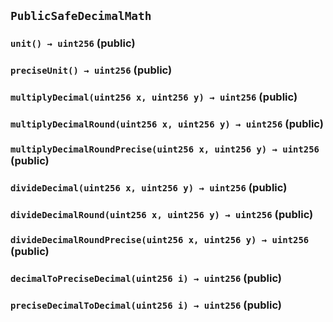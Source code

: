 ## `PublicSafeDecimalMath`

### `unit() → uint256` (public)

### `preciseUnit() → uint256` (public)

### `multiplyDecimal(uint256 x, uint256 y) → uint256` (public)

### `multiplyDecimalRound(uint256 x, uint256 y) → uint256` (public)

### `multiplyDecimalRoundPrecise(uint256 x, uint256 y) → uint256` (public)

### `divideDecimal(uint256 x, uint256 y) → uint256` (public)

### `divideDecimalRound(uint256 x, uint256 y) → uint256` (public)

### `divideDecimalRoundPrecise(uint256 x, uint256 y) → uint256` (public)

### `decimalToPreciseDecimal(uint256 i) → uint256` (public)

### `preciseDecimalToDecimal(uint256 i) → uint256` (public)
